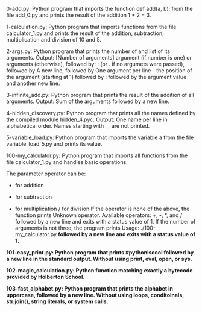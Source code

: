 0-add.py: Python program that imports the function def add(a, b): from the file add_0.py and prints the result of the addition 1 + 2 = 3.

1-calculation.py: Python program that imports functions from the file calculator_1.py and prints the result of the addition, subtraction, multiplication and division of 10 and 5.

2-args.py: Python program that prints the number of and list of its arguments.
Output: [Number of arguments] argument (if number is one) or arguments (otherwise), followed by:
: (or . if no argumets were passed), followed by
A new line, followed by
One argument per line - the position of the argument (starting at 1) followed by : followed by the argument value and another new line.

3-infinite_add.py: Python program that prints the result of the addition of all arguments.
Output: Sum of the arguments followed by a new line.

4-hidden_discovery.py: Python program that prints all the names defined by the compiled module hidden_4.pyc.
Output: One name per line in alphabetical order.
Names starting with __ are not printed.

5-variable_load.py: Python program that imports the variable a from the file variable_load_5.py and prints its value.

100-my_calculator.py: Python program that imports all functions from the file calculator_1.py and handles basic operations.

The parameter operator can be:
+ for addition
- for subtraction
* for multiplication
/ for division
If the operator is none of the above, the function prints Unknown operator.  Available operators: +, -, *, and / followed by a new line and exits with a status value of 1.
If the number of arguments is not three, the program prints Usage: ./100-my_calculator.py <a> <operator> <b> followed by a new line and exits with a status value of 1.

101-easy_print.py: Python program that prints #pythoniscool followed by a new line in the standard output.
Without using print, eval, open, or sys.

102-magic_calculation.py: Python function matching exactly a bytecode provided by Holberton School.

103-fast_alphabet.py: Python program that prints the alphabet in uppercase, followed by a new line.
Without using loops, conditoinals, str.join(), string literals, or system calls.
